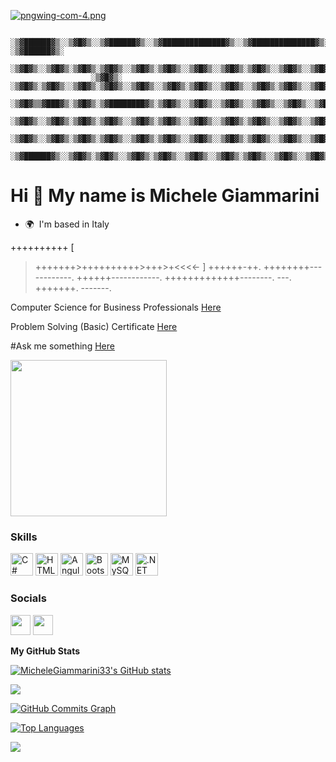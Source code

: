 [![pngwing-com-4.png](https://i.postimg.cc/cJvNhdkm/pngwing-com-4.png)](https://postimg.cc/1g1T51Qn)
```
                    ░▒▓██████▓▒░░▒▓█▓▒░░▒▓██████▓▒░░▒▓██████████████▓▒░░▒▓██████████████▓▒░ ░▒▓██████▓▒░  
                  ░▒▓█▓▒░░▒▓█▓▒░▒▓█▓▒░▒▓█▓▒░░▒▓█▓▒░▒▓█▓▒░░▒▓█▓▒░░▒▓█▓▒░▒▓█▓▒░░▒▓█▓▒░░▒▓█▓▒░▒▓█▓▒░░▒▓█▓▒░ 
                  ░▒▓█▓▒░      ░▒▓█▓▒░▒▓█▓▒░░▒▓█▓▒░▒▓█▓▒░░▒▓█▓▒░░▒▓█▓▒░▒▓█▓▒░░▒▓█▓▒░░▒▓█▓▒░▒▓█▓▒░░▒▓█▓▒░ 
                  ░▒▓█▓▒▒▓███▓▒░▒▓█▓▒░▒▓████████▓▒░▒▓█▓▒░░▒▓█▓▒░░▒▓█▓▒░░▒▓█▓▒░░▒▓█▓▒░░▒▓█▓▒░▒▓████████▓▒░ 
                  ░▒▓█▓▒░░▒▓█▓▒░▒▓█▓▒░▒▓█▓▒░░▒▓█▓▒░▒▓█▓▒░░▒▓█▓▒░░▒▓█▓▒░▒▓█▓▒░░▒▓█▓▒░░▒▓█▓▒░▒▓█▓▒░░▒▓█▓▒░ 
                  ░▒▓█▓▒░░▒▓█▓▒░▒▓█▓▒░▒▓█▓▒░░▒▓█▓▒░▒▓█▓▒░░▒▓█▓▒░░▒▓█▓▒░▒▓█▓▒░░▒▓█▓▒░░▒▓█▓▒░▒▓█▓▒░░▒▓█▓▒░ 
                   ░▒▓██████▓▒░░▒▓█▓▒░▒▓█▓▒░░▒▓█▓▒░▒▓█▓▒░░▒▓█▓▒░░▒▓█▓▒░▒▓█▓▒░░▒▓█▓▒░░▒▓█▓▒░▒▓█▓▒░░▒▓█▓▒░ 
```
Hi 👋 My name is Michele Giammarini
===================================
              
* 🌍  I'm based in Italy



++++++++++
[
>+++++++>++++++++++>+++>+<<<<-
]
>++++++-++.
++++++++------------. 
++++++------------. 
+++++++++++++--------.
---.
+++++++.
-------.

Computer Science for Business Professionals [Here](https://certificates.cs50.io/dd22c329-4bd1-4477-86b3-60c953e3e899.pdf?size=letter)
 
Problem Solving (Basic) Certificate [Here](https://www.hackerrank.com/certificates/50fb32da8bc7)

#Ask me something [Here](https://github.com/MicheleGiammarini33/hack_dino_game/issues/2)






<a href="https://github.com/michelegiammarini33">
<img height="250" src="https://github-profile-trophy.vercel.app/?username=michelegiammarini33&theme=nord" /></a>
</a>
</p>



### Skills

<p align="left">
<a href="https://docs.microsoft.com/en-us/dotnet/csharp/" target="_blank" rel="noreferrer"><img src="https://raw.githubusercontent.com/danielcranney/readme-generator/main/public/icons/skills/csharp-colored.svg" width="36" height="36" alt="C#" /></a>
<a href="https://developer.mozilla.org/en-US/docs/Glossary/HTML5" target="_blank" rel="noreferrer"><img src="https://raw.githubusercontent.com/danielcranney/readme-generator/main/public/icons/skills/html5-colored.svg" width="36" height="36" alt="HTML5" /></a>
<a href="https://angular.io/" target="_blank" rel="noreferrer"><img src="https://raw.githubusercontent.com/danielcranney/readme-generator/main/public/icons/skills/angularjs-colored.svg" width="36" height="36" alt="Angular" /></a>
<a href="https://getbootstrap.com/" target="_blank" rel="noreferrer"><img src="https://raw.githubusercontent.com/danielcranney/readme-generator/main/public/icons/skills/bootstrap-colored.svg" width="36" height="36" alt="Bootstrap" /></a>
<a href="https://www.mysql.com/" target="_blank" rel="noreferrer"><img src="https://raw.githubusercontent.com/danielcranney/readme-generator/main/public/icons/skills/mysql-colored.svg" width="36" height="36" alt="MySQL" /></a>
<a href="https://dotnet.microsoft.com/en-us/" target="_blank" rel="noreferrer"><img src="https://raw.githubusercontent.com/danielcranney/readme-generator/main/public/icons/skills/dot-net-colored.svg" width="36" height="36" alt=".NET" /></a>
</p>


### Socials

<p align="left"> <a href="https://www.github.com/MicheleGiammarini33" target="_blank" rel="noreferrer"><img src="https://raw.githubusercontent.com/danielcranney/readme-generator/main/public/icons/socials/github.svg" width="32" height="32" /></a> <a href="https://www.linkedin.com/in/michele-giammarini-847881178" target="_blank" rel="noreferrer"><img src="https://raw.githubusercontent.com/danielcranney/readme-generator/main/public/icons/socials/linkedin.svg" width="32" height="32" /></a></p>



<b>My GitHub Stats</b>

<a href="http://www.github.com/MicheleGiammarini33"><img src="https://github-readme-stats.vercel.app/api?username=MicheleGiammarini33&show_icons=true&hide=&count_private=true&title_color=0891b2&text_color=14b8a6&icon_color=6366f1&bg_color=1c1917&hide_border=true&show_icons=true" alt="MicheleGiammarini33's GitHub stats" /></a>

<a href="http://www.github.com/MicheleGiammarini33"><img src="https://github-readme-streak-stats.herokuapp.com/?user=MicheleGiammarini33&stroke=14b8a6&background=1c1917&ring=0891b2&fire=0891b2&currStreakNum=14b8a6&currStreakLabel=0891b2&sideNums=14b8a6&sideLabels=14b8a6&dates=14b8a6&hide_border=true" /></a>

<a href="http://www.github.com/MicheleGiammarini33"><img src="https://activity-graph.herokuapp.com/graph?username=MicheleGiammarini33&bg_color=1c1917&color=14b8a6&line=6366f1&point=14b8a6&area_color=1c1917&area=true&hide_border=true&custom_title=GitHub%20Commits%20Graph" alt="GitHub Commits Graph" /></a>

<a href="https://github.com/MicheleGiammarini33" align="left"><img src="https://github-readme-stats.vercel.app/api/top-langs/?username=MicheleGiammarini33&langs_count=10&title_color=0891b2&text_color=14b8a6&icon_color=6366f1&bg_color=1c1917&hide_border=true&locale=en&custom_title=Top%20%Languages" alt="Top Languages" /></a>



<a href="https://www.github.com/MicheleGiammarini33" target="_blank" rel="noreferrer"><img
src="https://img.shields.io/github/followers/MicheleGiammarini33?logo=github&style=for-the-badge&color=6366f1&labelColor=1c1917" /></a>

